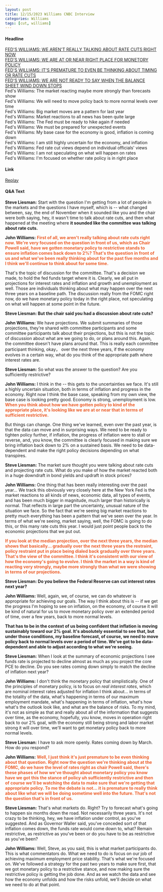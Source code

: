 ```yaml
---
layout: post
title: 12/15/2023 Williams CNBC Interview
categories: Williams 
tags: [cut, williams]
---
```

#### Headline
[FED'S WILLIAMS: WE AREN'T REALLY TALKING ABOUT RATE CUTS RIGHT NOW](#cut1)  
[FED'S WILLIAMS: WE ARE AT OR NEAR RIGHT PLACE FOR MONETORY POLICY](#restrive)  
[FED'S WILLIAMS: IT'S PREMATURE TO EVEN BE THINKING ABOUT TIMING OR RATE CUTS](#cut2)  
[FED'S WILLIAMS: WE ARE NOT READY TO SAY WHEN THE BALANCE SHEET WIND DOWN STOPS](#qt)  
Fed's Williams: The market reacting maybe more strongly than forecasts show  
Fed's Williams: We will need to move policy back to more normal levels over time  
Fed's Williams: Big market moves are a pattern for last year  
Fed's Williams: Market reactions to all news has been quite large  
Fed's Williams: The Fed must be ready to hike again if needed  
Fed's Williams: We must be prepared for unexpected events  
Fed's Williams: My base case for the economy is good, inflation is coming down  
Fed's Williams: I am still highly uncertain for the economy, and inflation  
Fed's Williams: Fed rate cut views depend on individual officials' views  
Fed's Williams: I am not speculating on what will happen on rates  
Fed's Williams: I'm focused on whether rate policy is in right place
#### Link
[Replay](https://www.cnbc.com/2023/12/15/feds-john-williams-says-the-central-bank-isnt-really-talking-about-rate-cuts-right-now.html)
#### Q&A Text

**Steve Liesman:** Start with the question I'm getting from a lot of people in the markets and the questions I have myself, which is -- what changed between, say, the end of November when it sounded like you and the chair were both saying, hey, it wasn't time to talk about rate cuts, and then what happened at the meeting where **it sounded like the committee was talking about rate cuts.**

<a id="cut1"></a>
**John Williams:** <span style="color:#ec5e2a;"><strong> First of all, we aren't really talking about rate cuts right now. We're very focused on the question in front of us, which as Chair Powell said, have we gotten monetary policy to restrictive stands to ensure inflation comes back down to 2%? That's the question in front of us and what we've been really thinking about for the past five months and I think we'll continue to think about for some time.</strong></span>

That's the topic of discussion for the committee. That's a decision we made, to hold the fed funds target where it is. Clearly, we all put in projections for interest rates and inflation and growth and unemployment as well. Those are individuals thinking about what may happen over the next three years on a baseline path. The discussion really from the FOMC right now, do we have monetary policy today in the right place, not speculating on what will happen at some point in the future.

**Steve Liesman: But the chair said you had a discussion about rate cuts?**

**John Williams:** We have projections. We submit summaries of those projections, they're shared with committee participants and some committee participants talk about their projections, but this is not the topic of discussion about what are we going to do, or plans around this. Again, the committee doesn't have plans around that. This is really each committee participant thinking, okay， over the next three years, if the economy evolves in a certain way, what do you think of the appropriate path where interest rates are.

**Steve Liesman:** So what was the answer to the question? Are you sufficiently restrictive?

<a id="restrictive"></a>
**John Williams:** I think in the -- this gets to the uncertainties we face. It's still a highly uncertain situation, both in terms of inflation and progress in the economy. Right now I think the base case, speaking from my own view, the base case is looking pretty good. Economy is strong, unemployment is low. <span style="color:#ec5e2a;"><strong>When you think about how we have gotten policy to kind of the appropriate place, it's looking like we are at or near that in terms of sufficient restrictive.</strong></span>

But things can change. One thing we've learned, even over the past year, is that the data can move and in surprising ways. We need to be ready to tighten policy further, if inflation, the progress of inflation were to stall or reverse, and, you know, the committee is clearly focused in making sure we bring inflation back down to 2% on a sustained basis. We need to be data-dependent and make the right policy decisions depending on what transpires. 

**Steve Liesman:** The market sure thought you were talking about rate cuts and projecting rate cuts. What do you make of how the market reacted both in a huge downdraft in bond yields and updraft in stock prices?

**John Williams:** One thing that has been really interesting over the past year... We track this obviously very closely here at the New York Fed is the market reactions to all kinds of news, economic data, all types of events, and has been much bigger in magnitude, much larger than historically is normal. That reflects in large part the uncertainty, unusual nature of the situation we face. So the fact that we're seeing big market reactions to pretty much everything has been a pattern that we've seen over the year. In terms of what we're seeing, market saying, well, the FOMC is going to do this, or this many rate cuts this year. I would just point people back to the economic projections that we put out.

<span style="color:#ec5e2a;"><strong>If you look at the median projection, over the next three years, the median shows that basically... gradually over the next three years the restraint, policy restraint put in place being dialed back gradually over three years. That's the view of the committee. I think it's consistent with our view of how the economy's going to evolve. I think the market in a way is kind of reacting very strongly, maybe more strongly than what we were showing in terms of our projections.</strong></span>

**Steve Liesman: Do you believe the Federal Reserve can cut interest rates next year?**

**John Williams:** </strong></span>Well, again, we, of course, we can do whatever is appropriate for achieving our goals. The way I think about this is -- if we get the progress I'm hoping to see on inflation, on the economy, of course it will be kind of natural for us to move monetary policy over an extended period of time, over a few years, back to more normal levels.</strong></span>

**That has to be in the context of us being confident that inflation is moving sustainably toward our 2% goal. It's absolutely essential to see that, but under those conditions, my baseline forecast, of course, we need to move policy back to normal levels over a period of time. We've got to be data-dependent and able to adjust according to what we're seeing.**

**Steve Liesman:** When I look at the summary of economic projections I see funds rate is projected to decline almost as much as you project the core PCE to decline. Do you see rates coming down simply to match the decline of inflation next year?

**John Williams:** I don't think the monetary policy that simplistically. One of the principles of monetary policy, is to focus on *real interest rates*, which are nominal interest rates adjusted for inflation I think about... in terms of the totality of the data, what's happening in terms of our maximum employment mandate, what's happening in terms of inflation, what's how what's the outlook look like, and what are the balance of risks. To my mind, it's not as simple as that and really about all of the information that suggests over time, as the economy, hopefully, you know, moves in operation right back to our 2% goal, with the economy still being strong and labor market strong it will over time, we'll want to get monetary policy back to more normal levels.

**Steve Liesman:** I have to ask more openly. Rates coming down by March. How do you respond?

<a id="cut2"></a>
**John Williams:** <span style="color:#ec5e2a;"><strong>Well, I just think it's just premature to be even thinking about that question. Right now the question we're thinking about at the FOMC, do we have the level of rates right as chair Powell said, there's these phases of how we've thought about monetary policy you know have we got this the stance of policy uh sufficiently restrictive and then of course we'll be watching the data to make sure that we're getting that appropriate policy. To me the debate is not... it is premature to really think about like what we will be doing sometime well into the future. That's not the question that's in front of us. </strong></span>

**Steve Liesman:** That's what markets do. Right? Try to forecast what's going to happen six months down the road. Not necessarily three years. It's not crazy to be thinking, hey, we have inflation under control, as you've suggested. And as Governor Waller said, you've conceded sort of that inflation comes down, the funds rate would come down to, what? Remain restrictive, as restrictive as you've been or do you have to be as restrictive as you've been?

**John Williams:** Well, Steve, as you said, this is what market participants do. This is what commentators do. What we need to do is focus on our job of achieving maximum employment price stability. That's what we're focused on. We've followed a strategy for the past two years to make sure first, that we got monetary policy to a restrictive stance, and now making sure the restrictive policy is getting the job done. And as we watch the data and see how the economy unfolds and how the risks unfold, we'll decide on what we need to do at that point.




